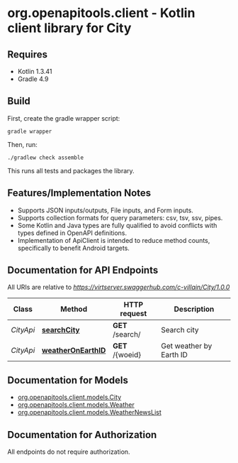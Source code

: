 # org.openapitools.client - Kotlin client library for City

## Requires

* Kotlin 1.3.41
* Gradle 4.9

## Build

First, create the gradle wrapper script:

```
gradle wrapper
```

Then, run:

```
./gradlew check assemble
```

This runs all tests and packages the library.

## Features/Implementation Notes

* Supports JSON inputs/outputs, File inputs, and Form inputs.
* Supports collection formats for query parameters: csv, tsv, ssv, pipes.
* Some Kotlin and Java types are fully qualified to avoid conflicts with types defined in OpenAPI definitions.
* Implementation of ApiClient is intended to reduce method counts, specifically to benefit Android targets.

<a name="documentation-for-api-endpoints"></a>
## Documentation for API Endpoints

All URIs are relative to *https://virtserver.swaggerhub.com/c-villain/City/1.0.0*

Class | Method | HTTP request | Description
------------ | ------------- | ------------- | -------------
*CityApi* | [**searchCity**](docs/CityApi.md#searchcity) | **GET** /search/ | Search city
*CityApi* | [**weatherOnEarthID**](docs/CityApi.md#weatheronearthid) | **GET** /{woeid} | Get weather by Earth ID


<a name="documentation-for-models"></a>
## Documentation for Models

 - [org.openapitools.client.models.City](docs/City.md)
 - [org.openapitools.client.models.Weather](docs/Weather.md)
 - [org.openapitools.client.models.WeatherNewsList](docs/WeatherNewsList.md)


<a name="documentation-for-authorization"></a>
## Documentation for Authorization

All endpoints do not require authorization.
